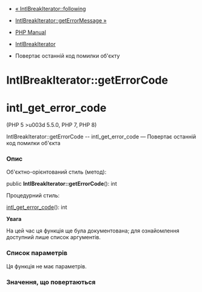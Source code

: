 - [« IntlBreakIterator::following](intlbreakiterator.following.md)
- [IntlBreakIterator::getErrorMessage
»](intlbreakiterator.geterrormessage.md)

- [PHP Manual](index.md)
- [IntlBreakIterator](class.intlbreakiterator.md)
- Повертає останній код помилки об'єкту

# IntlBreakIterator::getErrorCode

# intl_get_error_code

(PHP 5 \>u003d 5.5.0, PHP 7, PHP 8)

IntlBreakIterator::getErrorCode -- intl_get_error_code — Повертає
останній код помилки об'єкта

### Опис

Об'єктно-орієнтований стиль (метод):

public **IntlBreakIterator::getErrorCode**(): int

Процедурний стиль:

[intl_get_error_code](function.intl-get-error-code.md)(): int

**Увага**

На цей час ця функція ще була документована; для
ознайомлення доступний лише список аргументів.

### Список параметрів

Ця функція не має параметрів.

### Значення, що повертаються
